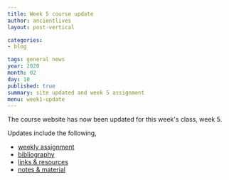 ```yaml
---
title: Week 5 course update
author: ancientlives
layout: post-vertical

categories:
- blog

tags: general news
year: 2020
month: 02
day: 10
published: true
summary: site updated and week 5 assignment
menu: week1-update
---
```


The course website has now been updated for this week's class, week 5.

Updates include the following,

* [weekly assignment](/weekly_assignment)
* [bibliography](/bibliography)
* [links & resources](/links)
* [notes & material](/notes)
